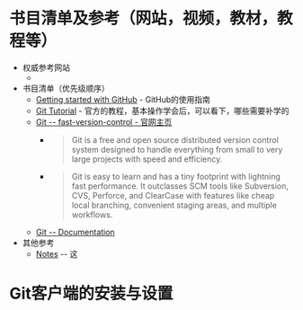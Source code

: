 # 书目清单及参考（网站，视频，教材，教程等）
   * 权威参考网站
      + []()<br>
   * 书目清单（优先级顺序）
      + [Getting started with GitHub](https://help.github.com/en/github/getting-started-with-github) - GitHub的使用指南<br>
      + [Git Tutorial](https://git-scm.com/docs/gittutorial) - 官方的教程，基本操作学会后，可以看下，哪些需要补学的<br>
      + [Git -- fast-version-control - 官网主页](https://git-scm.com/)<br>
         - >Git is a free and open source distributed version control system designed to handle everything from small to very large projects with speed and efficiency.

         - >Git is easy to learn and has a tiny footprint with lightning fast performance. It outclasses SCM tools like Subversion, CVS, Perforce, and ClearCase with features like cheap local branching, convenient staging areas, and multiple workflows.
      + [Git -- Documentation](https://git-scm.com/doc/)<br>
   * 其他参考
      - [Notes]() -- 这<br>

# Git客户端的安装与设置
